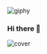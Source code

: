 
![giphy](https://user-images.githubusercontent.com/86570826/165311836-8419d0e7-1ef6-4477-b28d-146f5fd15e3c.gif)
### Hi there 👋
![cover](https://user-images.githubusercontent.com/86570826/165316632-c2a4e960-d5b1-4dd7-8a7b-a03efd568cd0.jpg)

<!--
**OlgaStrelk/OlgaStrelk** is a ✨ _special_ ✨ repository because its `README.md` (this file) appears on your GitHub profile.

Here are some ideas to get you started:

- 🔭 I’m currently working on ...
- 🌱 I’m currently learning ...
- 👯 I’m looking to collaborate on ...
- 🤔 I’m looking for help with ...
- 💬 Ask me about ...
- 📫 How to reach me: ...
- 😄 Pronouns: ...
- ⚡ Fun fact: ...
-->
